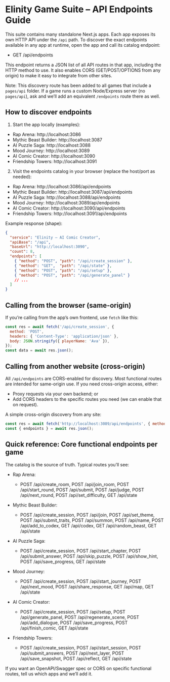 # Elinity Game Suite – API Endpoints Guide

This suite contains many standalone Next.js apps. Each app exposes its own HTTP API under the `/api` path. To discover the exact endpoints available in any app at runtime, open the app and call its catalog endpoint:

- GET /api/endpoints

This endpoint returns a JSON list of all API routes in that app, including the HTTP method to use. It also enables CORS (GET/POST/OPTIONS from any origin) to make it easy to integrate from other sites.

Note: This discovery route has been added to all games that include a `pages/api` folder. If a game runs a custom Node/Express server (no `pages/api`), ask and we’ll add an equivalent `/endpoints` route there as well.

## How to discover endpoints

1) Start the app locally (examples):
- Rap Arena: http://localhost:3086
- Mythic Beast Builder: http://localhost:3087
- AI Puzzle Saga: http://localhost:3088
- Mood Journey: http://localhost:3089
- AI Comic Creator: http://localhost:3090
- Friendship Towers: http://localhost:3091

2) Visit the endpoints catalog in your browser (replace the host/port as needed):
- Rap Arena: http://localhost:3086/api/endpoints
- Mythic Beast Builder: http://localhost:3087/api/endpoints
- AI Puzzle Saga: http://localhost:3088/api/endpoints
- Mood Journey: http://localhost:3089/api/endpoints
- AI Comic Creator: http://localhost:3090/api/endpoints
- Friendship Towers: http://localhost:3091/api/endpoints

Example response (shape):

```json
{
  "service": "Elinity – AI Comic Creator",
  "apiBase": "/api",
  "baseUrl": "http://localhost:3090",
  "count": 8,
  "endpoints": [
    { "method": "POST", "path": "/api/create_session" },
    { "method": "GET",  "path": "/api/state" },
    { "method": "POST", "path": "/api/setup" },
    { "method": "POST", "path": "/api/generate_panel" }
    // ...
  ]
}
```

## Calling from the browser (same-origin)
If you’re calling from the app’s own frontend, use `fetch` like this:

```js
const res = await fetch('/api/create_session', {
  method: 'POST',
  headers: { 'Content-Type': 'application/json' },
  body: JSON.stringify({ playerName: 'Ava' }),
});
const data = await res.json();
```

## Calling from another website (cross-origin)
All `/api/endpoints` are CORS-enabled for discovery. Most functional routes are intended for same-origin use. If you need cross-origin access, either:
- Proxy requests via your own backend; or
- Add CORS headers to the specific routes you need (we can enable that on request).

A simple cross-origin discovery from any site:

```js
const res = await fetch('http://localhost:3089/api/endpoints', { method: 'GET' });
const { endpoints } = await res.json();
```

## Quick reference: Core functional endpoints per game
The catalog is the source of truth. Typical routes you’ll see:

- Rap Arena:
  - POST /api/create_room, POST /api/join_room, POST /api/start_round, POST /api/submit, POST /api/judge, POST /api/next_round, POST /api/set_difficulty, GET /api/state

- Mythic Beast Builder:
  - POST /api/create_session, POST /api/join, POST /api/set_theme, POST /api/submit_traits, POST /api/summon, POST /api/name, POST /api/add_to_codex, GET /api/codex, GET /api/random_beast, GET /api/state

- AI Puzzle Saga:
  - POST /api/create_session, POST /api/start_chapter, POST /api/submit_answer, POST /api/skip_puzzle, POST /api/show_hint, POST /api/save_progress, GET /api/state

- Mood Journey:
  - POST /api/create_session, POST /api/start_journey, POST /api/next_mood, POST /api/share_response, GET /api/map, GET /api/state

- AI Comic Creator:
  - POST /api/create_session, POST /api/setup, POST /api/generate_panel, POST /api/regenerate_scene, POST /api/add_dialogue, POST /api/save_progress, POST /api/finish_comic, GET /api/state

- Friendship Towers:
  - POST /api/create_session, POST /api/start_session, POST /api/submit_answers, POST /api/next_layer, POST /api/save_snapshot, POST /api/reflect, GET /api/state

If you want an OpenAPI/Swagger spec or CORS on specific functional routes, tell us which apps and we’ll add it.
